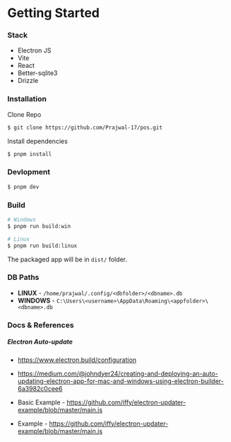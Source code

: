 # Getting Started

### Stack

- Electron JS
- Vite
- React
- Better-sqlite3
- Drizzle

### Installation

Clone Repo

```bash
$ git clone https://github.com/Prajwal-17/pos.git
```

Install dependencies

```bash
$ pnpm install
```

### Devlopment

```bash
$ pnpm dev
```

### Build

```bash
# Windows
$ pnpm run build:win

# Linux
$ pnpm run build:linux

```

The packaged app will be in `dist/` folder.

### DB Paths

- **LINUX** - `/home/prajwal/.config/<dbfolder>/<dbname>.db`
- **WINDOWS** - `C:\Users\<username>\AppData\Roaming\<appfolder>\<dbname>.db`

### Docs & References

##### Electron Auto-update

- https://www.electron.build/configuration

- https://medium.com/@johndyer24/creating-and-deploying-an-auto-updating-electron-app-for-mac-and-windows-using-electron-builder-6a3982c0cee6

- Basic Example - https://github.com/iffy/electron-updater-example/blob/master/main.js

- Example - https://github.com/iffy/electron-updater-example/blob/master/main.js
